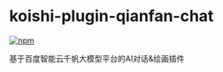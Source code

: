 # koishi-plugin-qianfan-chat

[![npm](https://img.shields.io/npm/v/koishi-plugin-qianfan-chat?style=flat-square)](https://www.npmjs.com/package/koishi-plugin-qianfan-chat)

基于百度智能云千帆大模型平台的AI对话&绘画插件
